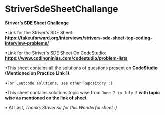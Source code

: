# StriverSdeSheetChallange
**Striver’s SDE Sheet Challenge**


•Link for the Striver's SDE Sheet: **https://takeuforward.org/interviews/strivers-sde-sheet-top-coding-interview-problems/**

•Link for the Striver's SDE Sheet On CodeStudio: **https://www.codingninjas.com/codestudio/problem-lists**

•This sheet contains all the solutions of questions present on **CodeStudio (Mentioned on Practice Link 1)**.

•```For Leetcode solutions, see other Repository :)```

•This sheet contains solutions topic wise from `June 7 to July 5` **with topic wise as mentioned on the link of sheet**.

• At Last, *Thanks Striver sir for this Wonderful sheet :)*
